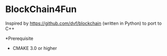 # BlockChain4Fun
Inspired by https://github.com/dvf/blockchain (written in Python) to port to C++

*Prerequisite 
- CMAKE 3.0 or higher
 
